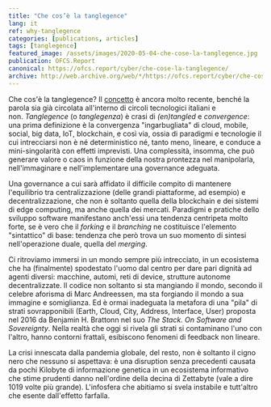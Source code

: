 ```yaml
---
title: "Che cos’è la tanglegence"
lang: it
ref: why-tanglegence
categories: [publications, articles]
tags: [tanglegence]
featured_image: /assets/images/2020-05-04-che-cose-la-tanglegence.jpg
publication: OFCS.Report
canonical: https://ofcs.report/cyber/che-cose-la-tanglegence/
archive: http://web.archive.org/web/*/https://ofcs.report/cyber/che-cose-la-tanglegence/
---
```


Che cos'è la tanglegence? Il [concetto](https://medium.com/tanglegence/why-tanglegence-99da59b5924f) è ancora molto recente, benché la parola sia già circolata all'interno di circoli tecnologici italiani e non. *Tanglegence* (o *tanglegenza*) è crasi di *(en)tangled* e *convergence*: una prima definizione è la convergenza "ingarbugliata" di cloud, mobile, social, big data, IoT, blockchain, e così via, ossia di paradigmi e tecnologie il cui intrecciarsi non è né deterministico né, tanto meno, lineare, e conduce a mini-singolarità con effetti imprevisti. Una complessità, insomma, che può generare valore o caos in funzione della nostra prontezza nel manipolarla, nell'immaginare e nell'implementare una governance adeguata.

Una governance a cui sarà affidato il difficile compito di mantenere l'equilibrio tra centralizzazione (delle grandi piattaforme, ad esempio) e decentralizzazione, che non è soltanto quella della blockchain e dei sistemi di edge computing, ma anche quella dei mercati. Paradigmi e pratiche dello sviluppo software manifestano anch'essi una tendenza centripeta molto forte, se è vero che il *forking* e il *branching* ne costituisce l'elemento "sintattico" di base: tendenza che però trova un suo momento di sintesi nell'operazione duale, quella del *merging*.

Ci ritroviamo immersi in un mondo sempre più intrecciato, in un ecosistema che ha (finalmente) spodestato l'uomo dal centro per dare pari dignità ad agenti diversi: macchine, automi, reti di device, strutture autonome decentralizzate. Il codice non soltanto si sta mangiando il mondo, secondo il celebre aforisma di Marc Andreessen, ma sta forgiando il mondo a sua immagine e somiglianza. Ed è ormai inadeguata la metafora di una "pila" di strati sovrapponibili (Earth, Cloud, City, Address, Interface, User) proposta nel 2016 da Benjamin H. Brattonn nel suo *The Stack. On Software and Sovereignty*. Nella realtà che oggi si rivela gli strati si contaminano l'uno con l'altro, hanno contorni frattali, esibiscono fenomeni di feedback non lineare.

La crisi innescata dalla pandemia globale, del resto, non è soltanto il cigno nero che nessuno si aspettava: è una disruption senza precedenti causata da pochi Kilobyte di informazione genetica in un ecosistema informativo che stime prudenti danno nell'ordine della decina di Zettabyte (vale a dire 1019 volte più grande). L'infosfera che abitiamo si svela instabile e tutt'altro che esente dall'effetto farfalla.
